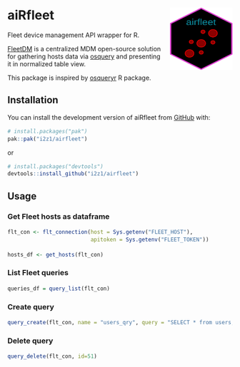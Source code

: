 
<!-- README.md is generated from README.Rmd. Please edit that file -->

# aiRfleet <img src="man/figures/hex.png" width="140px" height="140px" align="right" style="padding-left:10px;" />

<!-- badges: start -->
<!-- badges: end -->

Fleet device management API wrapper for R.

[FleetDM](https://fleetdm.com/) is a centralized MDM open-source
solution for gathering hosts data via [osquery](https://osquery.io/) and
presenting it in normalized table view.

This package is inspired by
[osqueryr](https://github.com/hrbrmstr/osqueryr) R package.

## Installation

You can install the development version of aiRfleet from
[GitHub](https://github.com/) with:

``` r
# install.packages("pak")
pak::pak("i2z1/airfleet")
```

or

``` r
# install.packages("devtools")
devtools::install_github("i2z1/airfleet")
```

## Usage

### Get Fleet hosts as dataframe

``` r
flt_con <- flt_connection(host = Sys.getenv("FLEET_HOST"),
                          apitoken = Sys.getenv("FLEET_TOKEN"))

hosts_df <- get_hosts(flt_con)
```

### List Fleet queries

``` r
queries_df = query_list(flt_con)
```

### Create query

``` r
query_create(flt_con, name = "users_qry", query = "SELECT * from users;")
```

### Delete query

``` r
query_delete(flt_con, id=51)
```
